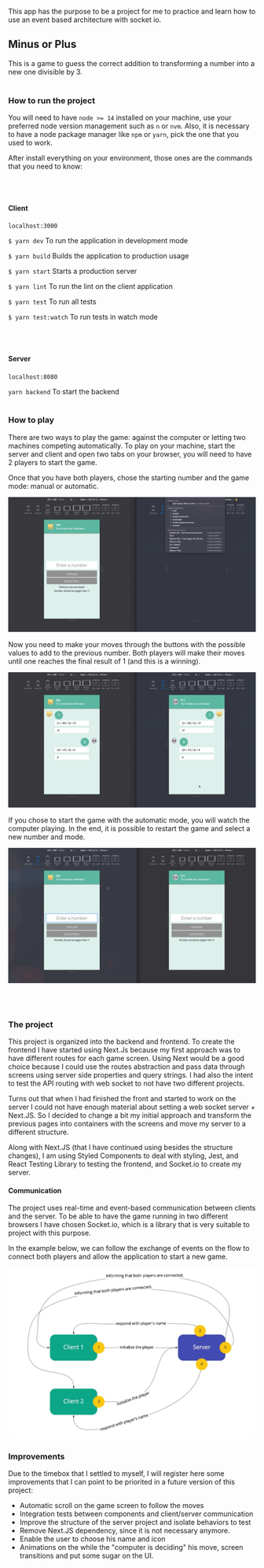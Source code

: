 This app has the purpose to be a project for me to practice and learn how to use an event based architecture with socket io.

## Minus or Plus

This is a game to guess the correct addition to transforming a number into a new one divisible by 3.
<br></br>
### How to run the project

You will need to have `node >= 14` installed on your machine, use your preferred node version management such as `n` or `nvm`. Also, it is necessary to have a node package manager like `npm` or `yarn`, pick the one that you used to work.

After install everything on your environment, those ones are the commands that you need to know:

<br></br>
#### Client 
`localhost:3000`

`$ yarn dev` 
To run the application in development mode

`$ yarn build` 
Builds the application to production usage

`$ yarn start` 
Starts a production server

`$ yarn lint` 
To run the lint on the client application

`$ yarn test` 
To run all tests

`$ yarn test:watch` 
To run tests in watch mode 

<br></br> 
#### Server 
`localhost:8080`

`yarn backend` 
To start the backend
<br></br>
### How to play 

There are two ways to play the game: against the computer or letting two machines competing automatically.
To play on your machine, start the server and client and open two tabs on your browser, you will need to have 2 players to start the game. 

Once that you have both players, chose the starting number and the game mode: manual or automatic.

![Start screen](./doc/assets/start-game.gif)

Now you need to make your moves through the buttons with the possible values to add to the previous number. Both players will make their moves until one reaches the final result of 1 (and this is a winning).

![Game screen in manual mode](./doc/assets/playing-manual.gif)

If you chose to start the game with the automatic mode, you will watch the computer playing. In the end, it is possible to restart the game and select a new number and mode.

![Game screen in automatic mode](./doc/assets/playing-auto.gif)

<br></br>
### The project
This project is organized into the backend and frontend. To create the frontend I have started using Next.Js because my first approach was to have different routes for each game screen. Using Next would be a good choice because I could use the routes abstraction and pass data through screens using server side properties and query strings. I had also the intent to test the API routing with web socket to not have two different projects.

Turns out that when I had finished the front and started to work on the server I could not have enough material about setting a web socket server + Next.JS. So I decided to change a bit my initial approach and transform the previous pages into containers with the screens and move my server to a different structure.

Along with Next.JS (that I have continued using besides the structure changes), I am using Styled Components to deal with styling, Jest, and React Testing Library to testing the frontend, and Socket.io to create my server.

#### Communication

The project uses real-time and event-based communication between clients and the server. To be able to have the game running in two different browsers I have chosen Socket.io, which is a library that is very suitable to project with this purpose.

In the example below, we can follow the exchange of events on the flow to connect both players and allow the application to start a new game.

![Communication between clients and server](./doc/assets/players-communication.jpg)

### Improvements

Due to the timebox that I settled to myself, I will register here some improvements that I can point to be priorited in a future version of this project:
- Automatic scroll on the game screen to follow the moves
- Integration tests between components and client/server communication
- Improve the structure of the server project and isolate behaviors to test
- Remove Next.JS dependency, since it is not necessary anymore.
- Enable the user to choose his name and icon
- Animations on the while the "computer is deciding" his move, screen transitions and put some sugar on the UI.
